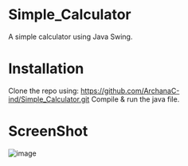 # Simple_Calculator
A simple calculator using Java Swing.

# Installation
Clone the repo using:
https://github.com/ArchanaC-ind/Simple_Calculator.git
Compile & run the java file.

# ScreenShot
![image](https://github.com/user-attachments/assets/4120ea21-cb3a-40c4-aa85-48969d077124)
